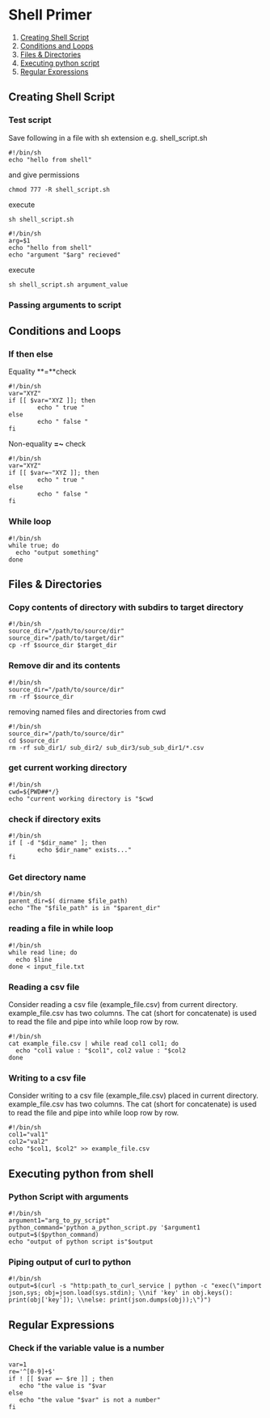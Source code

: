# Shell Primer
1. [Creating Shell Script](#creating-shell-script)
2. [Conditions and Loops](#conditions-and-loops)
3. [Files & Directories](#files--directories)
4. [Executing python script](#executing-python-from-shell)
5. [Regular Expressions](#regular-expressions)
## Creating Shell Script
### Test script
Save following in a file with sh extension e.g. shell_script.sh 
```shell
#!/bin/sh
echo "hello from shell"
```
and give permissions
```shell
chmod 777 -R shell_script.sh
```
execute
```shell
sh shell_script.sh
```
```shell
#!/bin/sh
arg=$1
echo "hello from shell"
echo "argument "$arg" recieved"
```
execute
```shell
sh shell_script.sh argument_value
```

### Passing arguments to script

## Conditions and Loops
### If then else
Equality **=**check
```shell
#!/bin/sh
var="XYZ"
if [[ $var="XYZ ]]; then
		echo " true "		
else
		echo " false "		
fi
```
Non-equality **=~** check
```shell
#!/bin/sh
var="XYZ"
if [[ $var=~"XYZ ]]; then
		echo " true "		
else
		echo " false "		
fi
```

### While loop
```shell
#!/bin/sh
while true; do   
  echo "output something"
done 
```
## Files & Directories
### Copy contents of directory with subdirs to target directory
```shell
#!/bin/sh
source_dir="/path/to/source/dir"
source_dir="/path/to/target/dir"
cp -rf $source_dir $target_dir
```
### Remove dir and its contents
```shell
#!/bin/sh
source_dir="/path/to/source/dir"
rm -rf $source_dir
```
removing named files and directories from cwd
```shell
#!/bin/sh
source_dir="/path/to/source/dir"
cd $source_dir
rm -rf sub_dir1/ sub_dir2/ sub_dir3/sub_sub_dir1/*.csv
```
### get current working directory
```shell
#!/bin/sh
cwd=${PWD##*/}
echo "current working directory is "$cwd
```
### check if directory exits
```shell
#!/bin/sh
if [ -d "$dir_name" ]; then
		echo $dir_name" exists..."		
fi
```
### Get directory name 
```shell
#!/bin/sh
parent_dir=$( dirname $file_path)
echo "The "$file_path" is in "$parent_dir"
```
### reading a file in while loop
```shell
#!/bin/sh
while read line; do   
  echo $line
done < input_file.txt
```
### Reading a csv file
Consider reading a csv file (example_file.csv) from current directory. example_file.csv has two columns.
The cat (short for concatenate) is used to read the file and pipe into while loop row by row.
```shell
#!/bin/sh
cat example_file.csv | while read col1 col1; do 
  echo "col1 value : "$col1", col2 value : "$col2
done
```
### Writing to a csv file
Consider writing to a csv file (example_file.csv) placed in current directory. example_file.csv has two columns.
The cat (short for concatenate) is used to read the file and pipe into while loop row by row.
```shell
#!/bin/sh
col1="val1"
col2="val2"
echo "$col1, $col2" >> example_file.csv
```
## Executing python from shell
### Python Script with arguments
```shell
#!/bin/sh
argument1="arg_to_py_script"
python_command='python a_python_script.py '$argument1
output=$($python_command)		
echo "output of python script is"$output
```
### Piping output of curl to python 
```shell
#!/bin/sh
output=$(curl -s "http:path_to_curl_service | python -c "exec(\"import json,sys; obj=json.load(sys.stdin); \\nif 'key' in obj.keys(): print(obj['key']); \\nelse: print(json.dumps(obj));\")")		
```
## Regular Expressions
### Check if the variable value is a number
```shell
var=1
re='^[0-9]+$'
if ! [[ $var =~ $re ]] ; then
   echo "the value is "$var    
else
   echo "the value "$var" is not a number"    
fi
```

